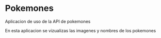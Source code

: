 # Pokemones
Aplicacion de uso de la API de pokemones

En esta aplicacion se vizualizas las imagenes y nombres de los pokemones
